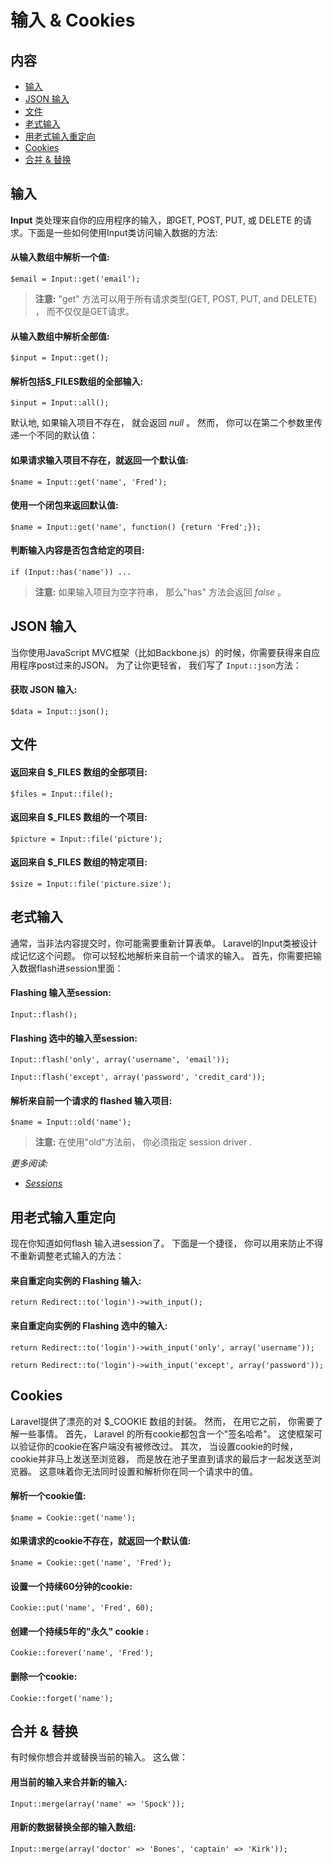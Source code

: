 # 输入 & Cookies

## 内容

- [输入](#input)
- [JSON 输入](#json)
- [文件](#files)
- [老式输入](#old-input)
- [用老式输入重定向](#redirecting-with-old-input)
- [Cookies](#cookies)
- [合并 & 替换](#merge)

<a name="input"></a>
## 输入

**Input** 类处理来自你的应用程序的输入，即GET, POST, PUT, 或 DELETE 的请求。下面是一些如何使用Input类访问输入数据的方法:

#### 从输入数组中解析一个值:

	$email = Input::get('email');

> **注意:** "get" 方法可以用于所有请求类型(GET, POST, PUT, and DELETE) ， 而不仅仅是GET请求。

#### 从输入数组中解析全部值:

	$input = Input::get();

#### 解析包括$_FILES数组的全部输入:

	$input = Input::all();

默认地, 如果输入项目不存在， 就会返回 *null* 。 然而， 你可以在第二个参数里传递一个不同的默认值：

#### 如果请求输入项目不存在，就返回一个默认值:

	$name = Input::get('name', 'Fred');

#### 使用一个闭包来返回默认值:

	$name = Input::get('name', function() {return 'Fred';});

#### 判断输入内容是否包含给定的项目:

	if (Input::has('name')) ...

> **注意:** 如果输入项目为空字符串， 那么"has" 方法会返回 *false* 。

<a name="json"></a>
## JSON 输入

当你使用JavaScript MVC框架（比如Backbone.js）的时候，你需要获得来自应用程序post过来的JSON。 为了让你更轻省， 我们写了 `Input::json`方法：

#### 获取 JSON 输入:

	$data = Input::json();

<a name="files"></a>
## 文件

#### 返回来自 $_FILES 数组的全部项目:

	$files = Input::file();

#### 返回来自 $_FILES 数组的一个项目:

	$picture = Input::file('picture');

#### 返回来自 $_FILES 数组的特定项目:

	$size = Input::file('picture.size');

<a name="old-input"></a>
## 老式输入

通常，当非法内容提交时，你可能需要重新计算表单。 Laravel的Input类被设计成记忆这个问题。 你可以轻松地解析来自前一个请求的输入。 首先，你需要把输入数据flash进session里面：

#### Flashing 输入至session:

	Input::flash();

#### Flashing 选中的输入至session:

	Input::flash('only', array('username', 'email'));

	Input::flash('except', array('password', 'credit_card'));

#### 解析来自前一个请求的 flashed 输入项目:

	$name = Input::old('name');

> **注意:** 在使用"old"方法前， 你必须指定 session driver .

*更多阅读:*

- *[Sessions](/docs/session/config)*

<a name="redirecting-with-old-input"></a>
## 用老式输入重定向

现在你知道如何flash 输入进session了。 下面是一个捷径， 你可以用来防止不得不重新调整老式输入的方法：

#### 来自重定向实例的 Flashing 输入:

	return Redirect::to('login')->with_input();

#### 来自重定向实例的 Flashing 选中的输入:

	return Redirect::to('login')->with_input('only', array('username'));

	return Redirect::to('login')->with_input('except', array('password'));

<a name="cookies"></a>
## Cookies

Laravel提供了漂亮的对 $_COOKIE 数组的封装。 然而， 在用它之前， 你需要了解一些事情。 首先， Laravel 的所有cookie都包含一个"签名哈希"。 这使框架可以验证你的cookie在客户端没有被修改过。 其次， 当设置cookie的时候， cookie并非马上发送至浏览器， 而是放在池子里直到请求的最后才一起发送至浏览器。 这意味着你无法同时设置和解析你在同一个请求中的值。

#### 解析一个cookie值:

	$name = Cookie::get('name');

#### 如果请求的cookie不存在，就返回一个默认值:

	$name = Cookie::get('name', 'Fred');

#### 设置一个持续60分钟的cookie:

	Cookie::put('name', 'Fred', 60);

#### 创建一个持续5年的"永久" cookie :

	Cookie::forever('name', 'Fred');

#### 删除一个cookie:

	Cookie::forget('name');

<a name="merge"></a>
## 合并 & 替换

有时候你想合并或替换当前的输入。 这么做：

#### 用当前的输入来合并新的输入:

	Input::merge(array('name' => 'Spock'));

#### 用新的数据替换全部的输入数组:

	Input::merge(array('doctor' => 'Bones', 'captain' => 'Kirk'));